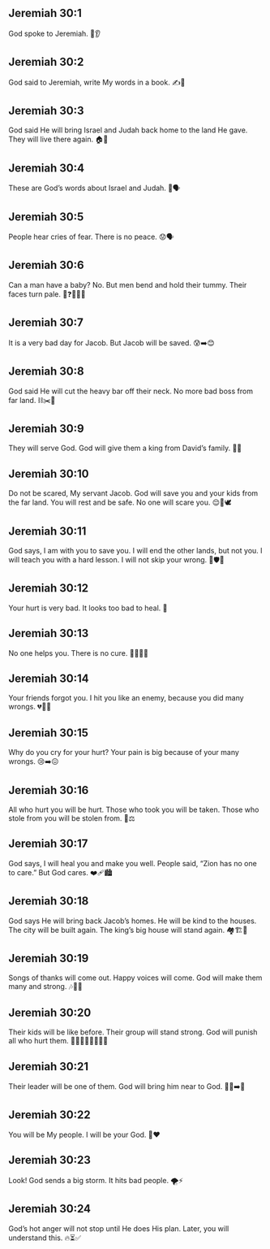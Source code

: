 ## Jeremiah 30:1
God spoke to Jeremiah. 📣👂
## Jeremiah 30:2
God said to Jeremiah, write My words in a book. ✍️📖
## Jeremiah 30:3
God said He will bring Israel and Judah back home to the land He gave. They will live there again. 🏠🌾
## Jeremiah 30:4
These are God’s words about Israel and Judah. 📜🗣️
## Jeremiah 30:5
People hear cries of fear. There is no peace. 😟🗣️
## Jeremiah 30:6
Can a man have a baby? No. But men bend and hold their tummy. Their faces turn pale. 🤰❓👨‍🦱🤢
## Jeremiah 30:7
It is a very bad day for Jacob. But Jacob will be saved. 😰➡️😊
## Jeremiah 30:8
God said He will cut the heavy bar off their neck. No more bad boss from far land. ⛓️✂️🗽
## Jeremiah 30:9
They will serve God. God will give them a king from David’s family. 🙏👑
## Jeremiah 30:10
Do not be scared, My servant Jacob. God will save you and your kids from the far land. You will rest and be safe. No one will scare you. 😌🛌🕊️
## Jeremiah 30:11
God says, I am with you to save you. I will end the other lands, but not you. I will teach you with a hard lesson. I will not skip your wrong. 🤝🛡️📏
## Jeremiah 30:12
Your hurt is very bad. It looks too bad to heal. 🤕
## Jeremiah 30:13
No one helps you. There is no cure. 🧍‍♂️🚫💊
## Jeremiah 30:14
Your friends forgot you. I hit you like an enemy, because you did many wrongs. 💔👥🔨
## Jeremiah 30:15
Why do you cry for your hurt? Your pain is big because of your many wrongs. 😢➡️😖
## Jeremiah 30:16
All who hurt you will be hurt. Those who took you will be taken. Those who stole from you will be stolen from. 🔄⚖️
## Jeremiah 30:17
God says, I will heal you and make you well. People said, “Zion has no one to care.” But God cares. ❤️‍🩹🏙️
## Jeremiah 30:18
God says He will bring back Jacob’s homes. He will be kind to the houses. The city will be built again. The king’s big house will stand again. 🏘️🏗️🏰
## Jeremiah 30:19
Songs of thanks will come out. Happy voices will come. God will make them many and strong. 🎶🙌😊
## Jeremiah 30:20
Their kids will be like before. Their group will stand strong. God will punish all who hurt them. 👨‍👩‍👧‍👦🧑‍🤝‍🧑💪
## Jeremiah 30:21
Their leader will be one of them. God will bring him near to God. 🧑‍⚖️➡️🙏
## Jeremiah 30:22
You will be My people. I will be your God. 🤝❤️
## Jeremiah 30:23
Look! God sends a big storm. It hits bad people. 🌪️⚡
## Jeremiah 30:24
God’s hot anger will not stop until He does His plan. Later, you will understand this. 🔥⏳✅
